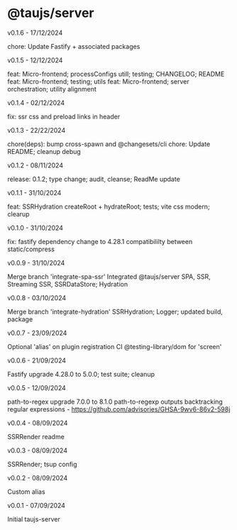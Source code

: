 # @taujs/server

v0.1.6 - 17/12/2024

chore: Update Fastify + associated packages

v0.1.5 - 12/12/2024

feat: Micro-frontend; processConfigs utill; testing; CHANGELOG; README
feat: Micro-frontend; testing; utils
feat: Micro-frontend; server orchestration; utility alignment

v0.1.4 - 02/12/2024

fix: ssr css and preload links in header

v0.1.3 - 22/22/2024

chore(deps): bump cross-spawn and @changesets/cli
chore: Update README; cleanup debug

v0.1.2 - 08/11/2024

release: 0.1.2; type change; audit, cleanse; ReadMe update

v0.1.1 - 31/10/2024

feat: SSRHydration createRoot + hydrateRoot; tests; vite css modern; clearup

v0.1.0 - 31/10/2024

fix: fastify dependency change to 4.28.1 compatibililty between static/compress

v0.0.9 - 31/10/2024

Merge branch 'integrate-spa-ssr' Integrated @taujs/server SPA, SSR, Streaming SSR, SSRDataStore; Hydration

v0.0.8 - 03/10/2024

Merge branch 'integrate-hydration' SSRHydration; Logger; updated build, package

v0.0.7 - 23/09/2024

Optional 'alias' on plugin registration
CI @testing-library/dom for 'screen'

v0.0.6 - 21/09/2024

Fastify upgrade 4.28.0 to 5.0.0; test suite; cleanup

v0.0.5 - 12/09/2024

path-to-regex upgrade 7.0.0 to 8.1.0
path-to-regexp outputs backtracking regular expressions - https://github.com/advisories/GHSA-9wv6-86v2-598j

v0.0.4 - 08/09/2024

SSRRender readme

v0.0.3 - 08/09/2024

SSRRender; tsup config

v0.0.2 - 08/09/2024

Custom alias

v0.0.1 - 07/09/2024

Initial taujs-server
